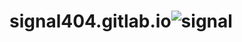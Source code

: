 # signal404.gitlab.io![signal](https://user-images.githubusercontent.com/71207626/178739560-e14f80e5-5172-4412-bc68-f5ad48b3ccff.png)

